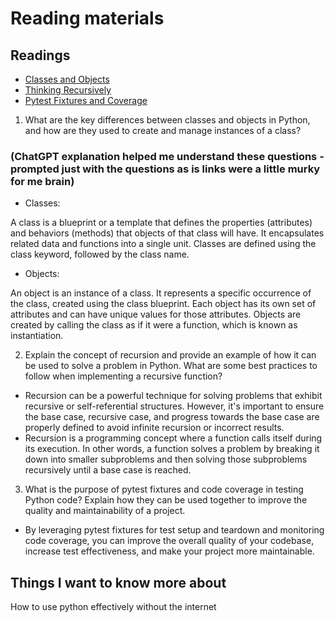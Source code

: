 # Reading materials

## Readings
- [Classes and Objects](https://www.learnpython.org/en/Classes_and_Objects)
- [Thinking Recursively](https://realpython.com/python-thinking-recursively/)
- [Pytest Fixtures and Coverage](https://www.linuxjournal.com/content/python-testing-pytest-fixtures-and-coverage)

1. What are the key differences between classes and objects in Python, and how are they used to create and manage instances of a class?

### (ChatGPT explanation helped me understand these questions - prompted just with the questions as is links were a little murky for me brain)

- Classes:

 A class is a blueprint or a template that defines the properties (attributes) and behaviors (methods) that objects of that class will have.
 It encapsulates related data and functions into a single unit.
 Classes are defined using the class keyword, followed by the class name.

- Objects:

 An object is an instance of a class. It represents a specific occurrence of the class, created using the class blueprint.
 Each object has its own set of attributes and can have unique values for those attributes.
 Objects are created by calling the class as if it were a function, which is known as instantiation.

2. Explain the concept of recursion and provide an example of how it can be used to solve a problem in Python. What are some best practices to follow when implementing a recursive function?

- Recursion can be a powerful technique for solving problems that exhibit recursive or self-referential structures. However, it's important to ensure the base case, recursive case, and progress towards the base case are properly defined to avoid infinite recursion or incorrect results. 
- Recursion is a programming concept where a function calls itself during its execution. In other words, a function solves a problem by breaking it down into smaller subproblems and then solving those subproblems recursively until a base case is reached.

3. What is the purpose of pytest fixtures and code coverage in testing Python code? Explain how they can be used together to improve the quality and maintainability of a project.

- By leveraging pytest fixtures for test setup and teardown and monitoring code coverage, you can improve the overall quality of your codebase, increase test effectiveness, and make your project more maintainable.

## Things I want to know more about

How to use python effectively without the internet 